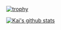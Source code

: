 [![trophy](https://github-profile-trophy.vercel.app/?username=kaicode)](https://github.com/ryo-ma/github-profile-trophy)

[![Kai's github stats](https://github-readme-stats.vercel.app/api?username=kaicode)](https://github.com/anuraghazra/github-readme-stats)
